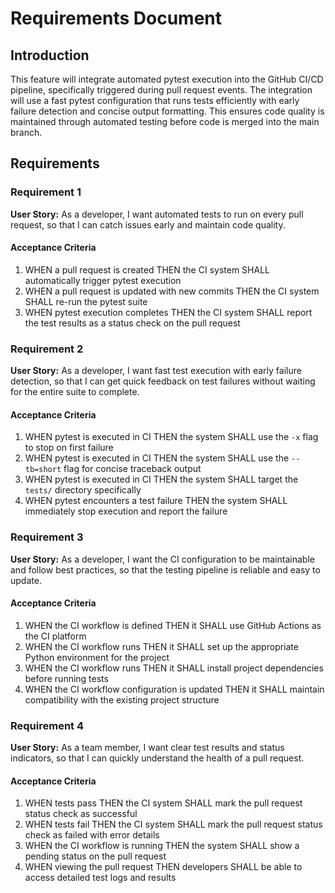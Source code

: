 # Requirements Document

## Introduction

This feature will integrate automated pytest execution into the GitHub CI/CD pipeline, specifically triggered during pull request events. The integration will use a fast pytest configuration that runs tests efficiently with early failure detection and concise output formatting. This ensures code quality is maintained through automated testing before code is merged into the main branch.

## Requirements

### Requirement 1

**User Story:** As a developer, I want automated tests to run on every pull request, so that I can catch issues early and maintain code quality.

#### Acceptance Criteria

1. WHEN a pull request is created THEN the CI system SHALL automatically trigger pytest execution
2. WHEN a pull request is updated with new commits THEN the CI system SHALL re-run the pytest suite
3. WHEN pytest execution completes THEN the CI system SHALL report the test results as a status check on the pull request

### Requirement 2

**User Story:** As a developer, I want fast test execution with early failure detection, so that I can get quick feedback on test failures without waiting for the entire suite to complete.

#### Acceptance Criteria

1. WHEN pytest is executed in CI THEN the system SHALL use the `-x` flag to stop on first failure
2. WHEN pytest is executed in CI THEN the system SHALL use the `--tb=short` flag for concise traceback output
3. WHEN pytest is executed in CI THEN the system SHALL target the `tests/` directory specifically
4. WHEN pytest encounters a test failure THEN the system SHALL immediately stop execution and report the failure

### Requirement 3

**User Story:** As a developer, I want the CI configuration to be maintainable and follow best practices, so that the testing pipeline is reliable and easy to update.

#### Acceptance Criteria

1. WHEN the CI workflow is defined THEN it SHALL use GitHub Actions as the CI platform
2. WHEN the CI workflow runs THEN it SHALL set up the appropriate Python environment for the project
3. WHEN the CI workflow runs THEN it SHALL install project dependencies before running tests
4. WHEN the CI workflow configuration is updated THEN it SHALL maintain compatibility with the existing project structure

### Requirement 4

**User Story:** As a team member, I want clear test results and status indicators, so that I can quickly understand the health of a pull request.

#### Acceptance Criteria

1. WHEN tests pass THEN the CI system SHALL mark the pull request status check as successful
2. WHEN tests fail THEN the CI system SHALL mark the pull request status check as failed with error details
3. WHEN the CI workflow is running THEN the system SHALL show a pending status on the pull request
4. WHEN viewing the pull request THEN developers SHALL be able to access detailed test logs and results
